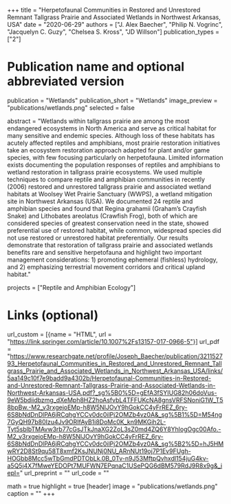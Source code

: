 +++
title = "Herpetofaunal Communities in Restored and Unrestored Remnant Tallgrass Prairie and Associated Wetlands in Northwest Arkansas, USA"
date = "2020-06-29"
authors = ["J. Alex Baecher", "Philip N. Vogrinc", "Jacquelyn C. Guzy", "Chelsea S. Kross", "JD Willson"]
publication_types = ["2"]

# Publication name and optional abbreviated version
publication = "Wetlands"
publication_short = "Wetlands"
image_preview = "publications/wetlands.png"
selected = false

abstract = "Wetlands within tallgrass prairie are among the most endangered ecosystems in North America and serve as critical habitat for many sensitive and endemic species. Although loss of these habitats has acutely affected reptiles and amphibians, most prairie restoration initiatives take an ecosystem restoration approach adapted for plant and/or game species, with few focusing particularly on herpetofauna. Limited information exists documenting the population responses of reptiles and amphibians to wetland restoration in tallgrass prairie ecosystems. We used multiple techniques to compare reptile and amphibian communities in recently (2006) restored and unrestored tallgrass prairie and associated wetland habitats at Woolsey Wet Prairie Sanctuary (WWPS), a wetland mitigation site in Northwest Arkansas (USA). We documented 24 reptile and amphibian species and found that Regina grahamii (Graham’s Crayfish Snake) and Lithobates areolatus (Crawfish Frog), both of which are considered species of greatest conservation need in the state, showed preferential use of restored habitat, while common, widespread species did not use restored or unrestored habitat preferentially. Our results demonstrate that restoration of tallgrass prairie and associated wetlands benefits rare and sensitive herpetofauna and highlight two important management considerations: 1) promoting ephemeral (fishless) hydrology, and 2) emphasizing terrestrial movement corridors and critical upland habitat."

projects = ["Reptile and Amphibian Ecology"]

# Links (optional)
url_custom = [{name = "HTML", url = "https://link.springer.com/article/10.1007%2Fs13157-017-0966-5"}]
url_pdf = "https://www.researchgate.net/profile/Joseph_Baecher/publication/321152793_Herpetofaunal_Communities_in_Restored_and_Unrestored_Remnant_Tallgrass_Prairie_and_Associated_Wetlands_in_Northwest_Arkansas_USA/links/5aa149c10f7e9badd9a4302b/Herpetofaunal-Communities-in-Restored-and-Unrestored-Remnant-Tallgrass-Prairie-and-Associated-Wetlands-in-Northwest-Arkansas-USA.pdf?_sg%5B0%5D=gEfA3fSYIUG82h06doVus-9eW5bdiidbzmg_dXeMph8HZ2hoAsfvbL4TFFUKcNA8gnsVRFSNoniG1W_T58bpBw.-M2_v3rxgejoEMp-h8W5NIJOvY9hGokCC4yFrREZ_6ry-6S8bNdDnDlPA6jRCqhgYCCv0dc0ilPj2OMZb4vz0A&_sg%5B1%5D=M54ng7GyQH97b80Izu4Jv9ORIfAyB1i8DoMc0K_kn9MKGih2L-Tyt5sblbTMAvw3rb77cGsJTkJnaXG2ZoL3sZ0md4ZQ6Y8YhlogOgc00Afo.-M2_v3rxgejoEMp-h8W5NIJOvY9hGokCC4yFrREZ_6ry-6S8bNdDnDlPA6jRCqhgYCCv0dc0ilPj2OMZb4vz0A&_sg%5B2%5D=hJ5HMwRY2D8St9qu58T8xmf2KsJNUNj0NU_ARnNUt19oj7P1Ev9FUgh-HOGbb8Mcc5wTbGmdPDTObLk.0B_0Tv-n9J53MftpQvhxdl154juG4kv-a5Q5j4X7fMweYEDOPt7MUFWN7EPqnaC1USePQG6dBM579RdJ9R8x9g&_iepl="
url_preprint = ""
url_code = ""

math = true
highlight = true
[header]
image = "publications/wetlands.png"
caption = ""
+++
